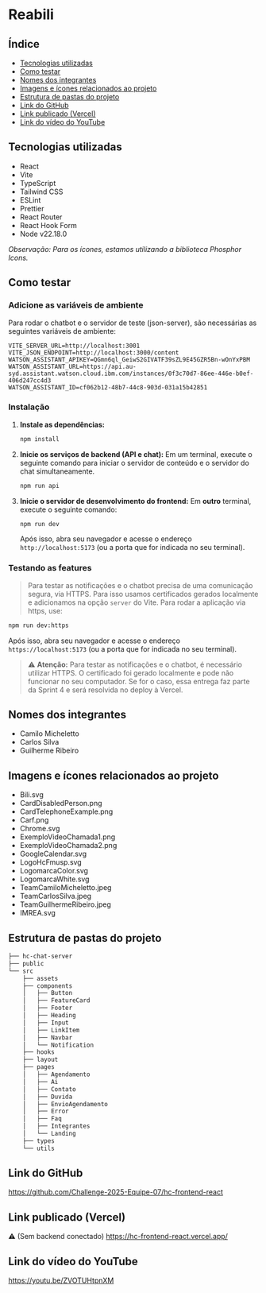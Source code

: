 # Reabili

## Índice

- [Tecnologias utilizadas](#tecnologias-utilizadas)
- [Como testar](#como-testar)
- [Nomes dos integrantes](#nomes-dos-integrantes)
- [Imagens e ícones relacionados ao projeto](#imagens-e-ícones-relacionados-ao-projeto)
- [Estrutura de pastas do projeto](#estrutura-de-pastas-do-projeto)
- [Link do GitHub](#link-do-github)
- [Link publicado (Vercel)](#link-publicado-vercel)
- [Link do vídeo do YouTube](#link-do-vídeo-do-youtube)

## Tecnologias utilizadas

- React
- Vite
- TypeScript
- Tailwind CSS
- ESLint
- Prettier
- React Router
- React Hook Form
- Node v22.18.0

_Observação: Para os ícones, estamos utilizando a biblioteca Phosphor Icons._

## Como testar

### Adicione as variáveis de ambiente

Para rodar o chatbot e o servidor de teste (json-server), são necessárias as seguintes variáveis de ambiente:

```.env
VITE_SERVER_URL=http://localhost:3001
VITE_JSON_ENDPOINT=http://localhost:3000/content
WATSON_ASSISTANT_APIKEY=QGmn6ql_GeiwS2GIVATF39sZL9E45GZR5Bn-wOnYxPBM
WATSON_ASSISTANT_URL=https://api.au-syd.assistant.watson.cloud.ibm.com/instances/0f3c70d7-86ee-446e-b0ef-406d247cc4d3
WATSON_ASSISTANT_ID=cf062b12-48b7-44c8-903d-031a15b42851
```

### Instalação

1. **Instale as dependências:**

   ```bash
   npm install
   ```

2. **Inicie os serviços de backend (API e chat):**
   Em um terminal, execute o seguinte comando para iniciar o servidor de conteúdo e o servidor do chat simultaneamente.

   ```bash
   npm run api
   ```

3. **Inicie o servidor de desenvolvimento do frontend:**
   Em **outro** terminal, execute o seguinte comando:

   ```bash
   npm run dev
   ```

   Após isso, abra seu navegador e acesse o endereço `http://localhost:5173` (ou a porta que for indicada no seu terminal).

### Testando as features

> Para testar as notificações e o chatbot precisa de uma comunicação segura, via HTTPS. Para isso usamos certificados gerados localmente e adicionamos na opção `server` do Vite. Para rodar a aplicação via https, use:

```bash
npm run dev:https
```

Após isso, abra seu navegador e acesse o endereço `https://localhost:5173` (ou a porta que for indicada no seu terminal).

> ⚠️ **Atenção:** Para testar as notificações e o chatbot, é necessário utilizar HTTPS. O certificado foi gerado localmente e pode não funcionar no seu computador. Se for o caso, essa entrega faz parte da Sprint 4 e será resolvida no deploy à Vercel.


## Nomes dos integrantes

- Camilo Micheletto
- Carlos Silva
- Guilherme Ribeiro

## Imagens e ícones relacionados ao projeto

- Bili.svg
- CardDisabledPerson.png
- CardTelephoneExample.png
- Carf.png
- Chrome.svg
- ExemploVideoChamada1.png
- ExemploVideoChamada2.png
- GoogleCalendar.svg
- LogoHcFmusp.svg
- LogomarcaColor.svg
- LogomarcaWhite.svg
- TeamCamiloMicheletto.jpeg
- TeamCarlosSilva.jpeg
- TeamGuilhermeRibeiro.jpeg
- IMREA.svg

## Estrutura de pastas do projeto

```bash
├── hc-chat-server
├── public
└── src
    ├── assets
    ├── components
    │   ├── Button
    │   ├── FeatureCard
    │   ├── Footer
    │   ├── Heading
    │   ├── Input
    │   ├── LinkItem
    │   ├── Navbar
    │   └── Notification
    ├── hooks
    ├── layout
    ├── pages
    │   ├── Agendamento
    │   ├── Ai
    │   ├── Contato
    │   ├── Duvida
    │   ├── EnvioAgendamento
    │   ├── Error
    │   ├── Faq
    │   ├── Integrantes
    │   └── Landing
    ├── types
    └── utils
```

## Link do GitHub

https://github.com/Challenge-2025-Equipe-07/hc-frontend-react

## Link publicado (Vercel)

⚠️ (Sem backend conectado)
https://hc-frontend-react.vercel.app/

## Link do vídeo do YouTube

https://youtu.be/ZVOTUHtpnXM
